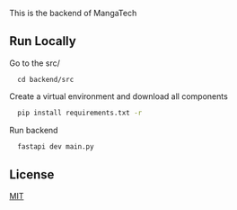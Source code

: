 
This is the backend of MangaTech  

## Run Locally
Go to the src/
~~~
  cd backend/src
~~~

Create a virtual environment and download all components

~~~bash  
  pip install requirements.txt -r
~~~

Run backend

~~~bash  
  fastapi dev main.py
~~~


## License  

[MIT](https://choosealicense.com/licenses/mit/)
